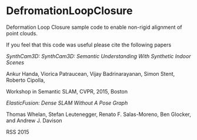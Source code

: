 # DefromationLoopClosure
Deformation Loop Closure sample code to enable non-rigid alignment of point clouds. 

If you feel that this code was useful please cite the following papers 

*SynthCam3D: SynthCam3D: Semantic Understanding With Synthetic Indoor Scenes*

Ankur Handa, Viorica Patraucean, Vijay Badrinarayanan, Simon Stent, Roberto Cipolla, 

Workshop in Semantic SLAM, CVPR, 2015, Boston

*ElasticFusion: Dense SLAM Without A Pose Graph* 

Thomas Whelan, Stefan Leutenegger, Renato F. Salas-Moreno, Ben Glocker, and Andrew J. Davison

RSS 2015
